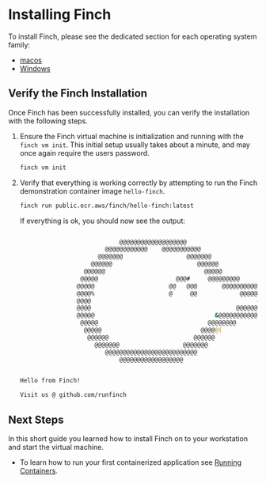 # Installing Finch

To install Finch, please see the dedicated section for each operating system
family:

- [macos](../managing-finch/macos/installation.md)
- [Windows](../managing-finch/windows/installation.md)

## Verify the Finch Installation

Once Finch has been successfully installed, you can verify the installation
with the following steps.

1. Ensure the Finch virtual machine is initialization and running with the
   `finch vm init`. This initial setup usually takes about a minute, and may
   once again require the users password.

    ```bash
    finch vm init
    ```

2. Verify that everything is working correctly by attempting to run the Finch
   demonstration container image `hello-finch`.

    ```bash
    finch run public.ecr.aws/finch/hello-finch:latest
    ```

    If everything is ok, you should now see the output:

    ```bash

                                @@@@@@@@@@@@@@@@@@@
                            @@@@@@@@@@@@    @@@@@@@@@@@
                          @@@@@@@                  @@@@@@@
                        @@@@@@                        @@@@@@
                      @@@@@@                            @@@@@
                     @@@@@                      @@@#     @@@@@@@@@
                    @@@@@                     @@   @@@       @@@@@@@@@@
                    @@@@%                     @     @@            @@@@@@@@@@@
                    @@@@                                               @@@@@@@@
                    @@@@                                         @@@@@@@@@@@&
                    @@@@@                                  &@@@@@@@@@@@
                     @@@@@                               @@@@@@@@
                      @@@@@                            @@@@@(
                       @@@@@@                        @@@@@@
                         @@@@@@@                  @@@@@@@
                            @@@@@@@@@@@@@@@@@@@@@@@@@@
                                @@@@@@@@@@@@@@@@@@


    Hello from Finch!

    Visit us @ github.com/runfinch
    ```

## Next Steps

In this short guide you learned how to install Finch on to your workstation and
start the virtual machine.

* To learn how to run your first containerized application see [Running
  Containers](../running-containers/).